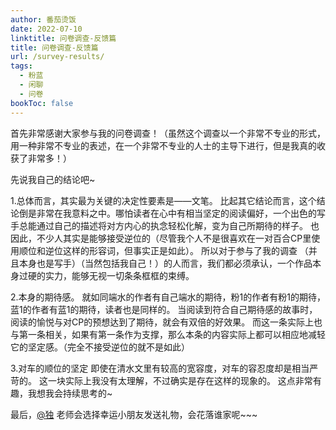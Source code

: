 ```yaml
---
author: 番茄烫饭
date: 2022-07-10
linktitle: 问卷调查-反馈篇
title: 问卷调查-反馈篇
url: /survey-results/
tags:
  - 粉蓝
  - 闲聊
  - 问卷
bookToc: false
---
```


首先非常感谢大家参与我的问卷调查！（虽然这个调查以一个非常不专业的形式，用一种非常不专业的表述，在一个非常不专业的人士的主导下进行，但是我真的收获了非常多！）

<!--more-->

先说我自己的结论吧~

1.总体而言，其实最为关键的决定性要素是——文笔。
比起其它结论而言，这个结论倒是非常在我意料之中。哪怕读者在心中有相当坚定的阅读偏好，一个出色的写手总能通过自己的描述将对方内心的执念轻松化解，变为自己所期待的样子。
也因此，不少人其实是能够接受逆位的（尽管我个人不是很喜欢在一对百合CP里使用顺位和逆位这样的形容词，但事实正是如此）。
所以对于参与了我的调查 （并且本身也是写手）（当然包括我自己！）的人而言，我们都必须承认，一个作品本身过硬的实力，能够无视一切条条框框的束缚。

2.本身的期待感。
就如同端水的作者有自己端水的期待，粉1的作者有粉1的期待，蓝1的作者有蓝1的期待，读者也是同样的。
当阅读到符合自己期待感的故事时，阅读的愉悦与对CP的预想达到了期待，就会有双倍的好效果。
而这一条实际上也与第一条相关，如果有第一条作为支撑，那么本条的内容实际上都可以相应地减轻它的坚定感。（完全不接受逆位的就不是如此）

3.对车的顺位的坚定
即使在清水文里有较高的宽容度，对车的容忍度却是相当严苛的。
这一块实际上我没有太理解，不过确实是存在这样的现象的。
这点非常有趣，我想我会持续思考的~

最后，[@独](https://guanyue134.lofter.com/) 老师会选择幸运小朋友发送礼物，会花落谁家呢~~~
